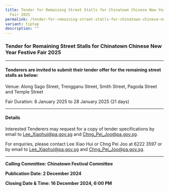 ```yaml
---
title: Tender for Remaining Street Stalls for Chinatown Chinese New Year Festive
  Fair 2025
permalink: /tender-for-remaining-street-stalls-for-chinatown-chinese-new-year-festive-fair-2025/
variant: tiptap
description: ""
---
```

<h3>Tender for Remaining Street Stalls for Chinatown Chinese New Year Festive Fair 2025</h3>
<hr>
<h4>Tenderers are invited to submit their tender offer for the remaining street stalls as below:</h4>
<p>Venue: Along Sago Street, Trengganu Street, Smith Street, Pagoda Street
and Temple Street</p>
<p>Fair Duration: 8 January 2025 to 28 January 2025 (21 days)</p>
<hr>
<h4>Details</h4>
<p>Interested Tenderers may request for a copy of tender specifications by
email to <a href="mailto:Lee_Xiaohui@pa.gov.sg" rel="noopener noreferrer nofollow" target="_blank">Lee_Xiaohui@pa.gov.sg</a> and
<a href="mailto:Chng_Pei_Joo@pa.gov.sg" rel="noopener noreferrer nofollow" target="_blank">Chng_Pei_Joo@pa.gov.sg</a>.</p>
<p>For enquiries, please contact Lee Xiao Hui or Chng Pei Joo at 6222 3597
or by email to <a href="mailto:Lee_Xiaohui@pa.gov.sg" rel="noopener noreferrer nofollow" target="_blank">Lee_Xiaohui@pa.gov.sg</a> and
<a href="mailto:Chng_Pei_Joo@pa.gov.sg" rel="noopener noreferrer nofollow" target="_blank">Chng_Pei_Joo@pa.gov.sg</a>.</p>
<hr>
<p><strong>Calling Committee: Chinatown Festival Committee</strong>
</p>
<p><strong>Publication Date: 2 December 2024</strong>
</p>
<p><strong>Closing Date &amp; Time: 16 December 2024, 6:00 PM</strong>
</p>
<h3></h3>
<p></p>